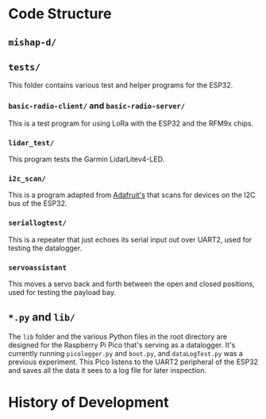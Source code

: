# Code Structure
## `mishap-d/`
## `tests/`
This folder contains various test and helper programs for the ESP32. 
### `basic-radio-client/` and `basic-radio-server/`
This is a test program for using LoRa with the ESP32 and the RFM9x chips.
### `lidar_test/`
This program tests the Garmin LidarLitev4-LED.
### `i2c_scan/`
This is a program adapted from [Adafruit's](https://learn.adafruit.com/scanning-i2c-addresses/arduino) that scans for devices on the I2C bus of the ESP32.
### `seriallogtest/`
This is a repeater that just echoes its serial input out over UART2, used for testing the datalogger.
### `servoassistant`
This moves a servo back and forth between the open and closed positions, used for testing the payload bay.
## `*.py` and `lib/`
The `lib` folder and the various Python files in the root directory are designed for the Raspberry Pi Pico that's serving
as a datalogger. It's currently running `picologger.py` and `boot.py`, and `dataLogTest.py` was a previous experiment. This Pico listens to the UART2 peripheral of the ESP32 and saves all the data it sees to a log file for later inspection.
# History of Development